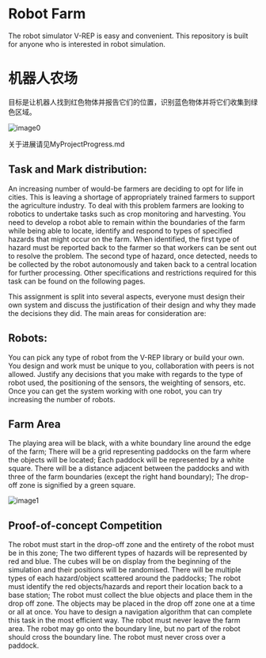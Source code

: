 # Robot Farm
The robot simulator V-REP is easy and convenient. 
This repository is built for anyone who is interested in robot simulation.

# 机器人农场
 目标是让机器人找到红色物体并报告它们的位置，识别蓝色物体并将它们收集到绿色区域。

![image0](https://github.com/WoDingshengli/Robot-Farm/blob/master/Farmpicture.png)

关于进展请见MyProjectProgress.md

## Task and Mark distribution:
An increasing number of would-be farmers are deciding to opt for life in cities. This is leaving a shortage of appropriately trained farmers to support the agriculture industry. To deal with this problem farmers are looking to robotics to undertake tasks such as crop monitoring and harvesting. 
You need to develop a robot able to remain within the boundaries of the farm while being able to locate, identify and respond to types of specified hazards that might occur on the farm. When identified, the first type of hazard must be reported back to the farmer so that workers can be sent out to resolve the problem. The second type of hazard, once detected, needs to be collected by the robot autonomously and taken back to a central location for further processing. Other specifications and restrictions required for this task can be found on the following pages.

This assignment is split into several aspects, everyone must design their own system and discuss the justification of their design and why they made the decisions they did. The main areas for consideration are:

## Robots:
You can pick any type of robot from the V-REP library or build your own. You design and work must be unique to you, collaboration with peers is not allowed. Justify any decisions that you make with regards to the type of robot used, the positioning of the sensors, the weighting of sensors, etc. Once you can get the system working with one robot, you can try increasing the number of robots. 

## Farm Area
The playing area will be black, with a white boundary line around the edge of the farm;
There will be a grid representing paddocks on the farm where the objects will be located;
Each paddock will be represented by a white square. There will be a distance adjacent  between the paddocks and with three of the farm boundaries (except the right hand boundary);
The drop-off zone is signified by a green square.

![image1](https://github.com/WoDingshengli/Robot-Farm/blob/master/Farm.png)

## Proof-of-concept Competition
The robot must start in the drop-off zone and the entirety of the robot must be in this zone;
The two different types of hazards will be represented by red and blue. The cubes will be on display from the beginning of the simulation and their positions will be randomised.
There will be multiple types of each hazard/object scattered around the paddocks;
The robot must identify the red objects/hazards and report their location back to a base station;
The robot must collect the blue objects and place them in the drop off zone. The objects may be placed in the drop off zone one at a time or all at once. You have to design a navigation algorithm that can complete this task in the most efficient way. 
The robot must never leave the farm area. The robot may go onto the boundary line, but no part of the robot should cross the boundary line.
The robot must never cross over a paddock. 

